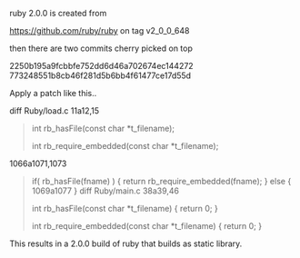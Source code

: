 ruby 2.0.0 is created from 

https://github.com/ruby/ruby on tag v2_0_0_648

then there are two commits cherry picked on top

2250b195a9fcbbfe752dd6d46a702674ec144272
773248551b8cb46f281d5b6bb4f61477ce17d55d

Apply a patch like this..

diff Ruby/load.c
11a12,15
> int rb_hasFile(const char *t_filename);
>
> int rb_require_embedded(const char *t_filename);
>
1066a1071,1073
>   if( rb_hasFile(fname) ) {
>     return rb_require_embedded(fname);
>   } else {
1069a1077
>   }
diff Ruby/main.c
38a39,46
>
> int rb_hasFile(const char *t_filename) {
>   return 0;
> }
>
> int rb_require_embedded(const char *t_filename) {
>   return 0;
> }

This results in a 2.0.0 build of ruby that builds as static library.

